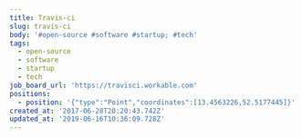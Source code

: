 ```yaml
---
title: Travis-ci
slug: travis-ci
body: '#open-source #software #startup; #tech'
tags:
  - open-source
  - software
  - startup
  - tech
job_board_url: 'https://travisci.workable.com'
positions:
  - position: '{"type":"Point","coordinates":[13.4563226,52.5177445]}'
created_at: '2017-06-28T20:20:43.742Z'
updated_at: '2019-06-16T10:36:09.728Z'
---
```


